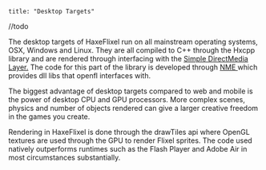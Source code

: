 ```
title: "Desktop Targets"
```
//todo




The desktop targets of HaxeFlixel run on all mainstream operating systems, OSX, Windows and Linux. They are all compiled to C++ through the Hxcpp library and are rendered through interfacing with the [Simple DirectMedia Layer.](http://libsdl.org) The code for this part of the library is developed through [NME ](https://github.com/haxenme/NME)which provides dll libs that openfl interfaces with.

The biggest advantage of desktop targets compared to web and mobile is the power of desktop CPU and GPU processors. More complex scenes, physics and number of objects rendered can give a larger creative freedom in the games you create.

Rendering in HaxeFlixel is done through the drawTiles api where OpenGL textures are used through the GPU to render Flixel sprites. The code used natively outperforms runtimes such as the Flash Player and Adobe Air in most circumstances substantially.